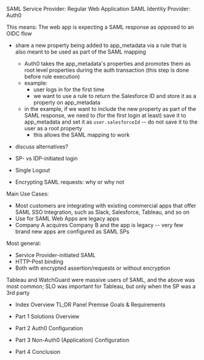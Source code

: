 SAML Service Provider: Regular Web Application
SAML Identity Provider: Auth0

This means: The web app is expecting a SAML response as opposed to an OIDC flow

- share a new property being added to app_metadata via a rule that is also meant to be used as part of the SAML mapping
    - Auth0 takes the app_metadata's properties and promotes them as root level properties during the auth transaction (this step is done before rule execution)
    - example:
        - user logs in for the first time
        - we want to use a rule to return the Salesforce ID and store it as a property on app_metadata
    - in the example, if we want to include the new property as part of the SAML response, we need to (for the first login at least) save it to app_metadata and set it as `user.salesforceId` -- do not save it to the user as a root property
        - this allows the SAML mapping to work
- discuss alternatives?

- SP- vs IDP-initiated login
- Single Logout
- Encrypting SAML requests: why or why not

Main Use Cases:
- Most customers are integrating with existing commercial apps that offer SAML SSO Integration, such as Slack, Salesforce, Tableau, and so on
- Use for SAML Web Apps are legacy apps
- Company A acquires Company B and the app is legacy -- very few brand new apps are configured as SAML SPs

Most general:
- Service Provider-initiated SAML
- HTTP-Post binding
- Both with encrypted assertion/requests or without encryption

Tableau and WatchGuard were massive users of SAML, and the above was most common; SLO was important for Tableau, but only when the SP was a 3rd party


- Index
    Overview
    TL;DR Panel
    Premise
    Goals & Requirements

- Part 1
    Solutions Overview

- Part 2
    Auth0 Configuration

- Part 3
    Non-Auth0 (Application) Configuration

- Part 4
    Conclusion